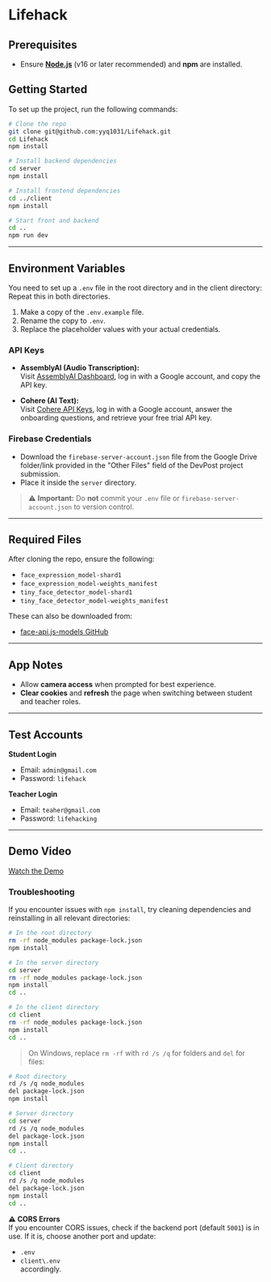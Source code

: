 # Lifehack

## Prerequisites
- Ensure **[Node.js](https://nodejs.org/)** (v16 or later recommended) and **npm** are installed.

## Getting Started
To set up the project, run the following commands:
```bash
# Clone the repo
git clone git@github.com:yyq1031/Lifehack.git
cd Lifehack
npm install

# Install backend dependencies
cd server
npm install

# Install frontend dependencies
cd ../client
npm install

# Start front and backend
cd ..
npm run dev
```
---

## Environment Variables
You need to set up a `.env` file in the root directory and in the client directory:
Repeat this in both directories.
1. Make a copy of the `.env.example` file.
2. Rename the copy to `.env`.
3. Replace the placeholder values with your actual credentials.

### API Keys
- **AssemblyAI (Audio Transcription):**  
  Visit [AssemblyAI Dashboard](https://www.assemblyai.com/dashboard/overview), log in with a Google account, and copy the API key.

- **Cohere (AI Text):**  
  Visit [Cohere API Keys](https://dashboard.cohere.com/api-keys), log in with a Google account, answer the onboarding questions, and retrieve your free trial API key.

### Firebase Credentials
- Download the `firebase-server-account.json` file from the Google Drive folder/link provided in the "Other Files" field of the DevPost project submission.
- Place it inside the `server` directory.

> ⚠️ **Important:** Do **not** commit your `.env` file or `firebase-server-account.json` to version control.

---
## Required Files
After cloning the repo, ensure the following:

  - `face_expression_model-shard1`
  - `face_expression_model-weights_manifest`
  - `tiny_face_detector_model-shard1`
  - `tiny_face_detector_model-weights_manifest`

These can also be downloaded from:  
 - [face-api.js-models GitHub](https://github.com/justadudewhohacks/face-api.js-models)

---

## App Notes

- Allow **camera access** when prompted for best experience.
- **Clear cookies** and **refresh** the page when switching between student and teacher roles.

---

## Test Accounts

**Student Login**  
- Email: `admin@gmail.com`  
- Password: `lifehack`

**Teacher Login**  
- Email: `teaher@gmail.com`  
- Password: `lifehacking`

---

## Demo Video

[Watch the Demo](https://www.youtube.com/watch?v=7s5WBDwzroc)

### Troubleshooting
If you encounter issues with `npm install`, try cleaning dependencies and reinstalling in all relevant directories:

```bash
# In the root directory
rm -rf node_modules package-lock.json
npm install

# In the server directory
cd server
rm -rf node_modules package-lock.json
npm install
cd ..

# In the client directory
cd client
rm -rf node_modules package-lock.json
npm install
cd ..
```

> On Windows, replace `rm -rf` with `rd /s /q` for folders and `del` for files:

```bash
# Root directory
rd /s /q node_modules
del package-lock.json
npm install

# Server directory
cd server
rd /s /q node_modules
del package-lock.json
npm install
cd ..

# Client directory
cd client
rd /s /q node_modules
del package-lock.json
npm install
cd ..
```

**⚠️ CORS Errors**  
If you encounter CORS issues, check if the backend port (default `5001`) is in use. If it is, choose another port and update:
- `.env`
- `client\.env`  
accordingly.
